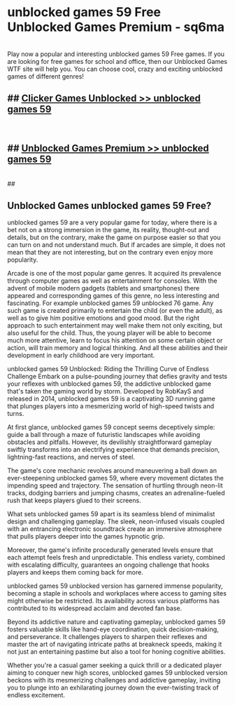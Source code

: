 # unblocked games 59 Free Unblocked Games Premium - sq6ma <br>
<br>
Play now a popular and interesting unblocked games 59 Free games. If you are looking for free games for school and office, then our Unblocked Games WTF site will help you. You can choose cool, crazy and exciting unblocked games of different genres!


## ##  [Clicker Games Unblocked >> unblocked games 59](http://freeplayer.one?title=unblocked_games_59&ref=M1)
  <br>

##  ## [Unblocked Games Premium >> unblocked games 59](http://freeplayer.one?title=unblocked_games_59&ref=M1)
  <br>
  ##



## Unblocked Games unblocked games 59 Free?

unblocked games 59 are a very popular game for today, where there is a bet not on a strong immersion in the game, its reality, thought-out and details, but on the contrary, make the game on purpose easier so that you can turn on and not understand much. But if arcades are simple, it does not mean that they are not interesting, but on the contrary even enjoy more popularity.

Arcade is one of the most popular game genres. It acquired its prevalence through computer games as well as entertainment for consoles. With the advent of mobile modern gadgets (tablets and smartphones) there appeared and corresponding games of this genre, no less interesting and fascinating. For example unblocked games 59 unblocked 76 game. Any such game is created primarily to entertain the child (or even the adult), as well as to give him positive emotions and good mood. But the right approach to such entertainment may well make them not only exciting, but also useful for the child. Thus, the young player will be able to become much more attentive, learn to focus his attention on some certain object or action, will train memory and logical thinking. And all these abilities and their development in early childhood are very important.

unblocked games 59 Unblocked: Riding the Thrilling Curve of Endless Challenge
Embark on a pulse-pounding journey that defies gravity and tests your reflexes with unblocked games 59, the addictive unblocked game that's taken the gaming world by storm. Developed by RobKayS and released in 2014, unblocked games 59 is a captivating 3D running game that plunges players into a mesmerizing world of high-speed twists and turns.

At first glance, unblocked games 59 concept seems deceptively simple: guide a ball through a maze of futuristic landscapes while avoiding obstacles and pitfalls. However, its devilishly straightforward gameplay swiftly transforms into an electrifying experience that demands precision, lightning-fast reactions, and nerves of steel.

The game's core mechanic revolves around maneuvering a ball down an ever-steepening unblocked games 59, where every movement dictates the impending speed and trajectory. The sensation of hurtling through neon-lit tracks, dodging barriers and jumping chasms, creates an adrenaline-fueled rush that keeps players glued to their screens.

What sets unblocked games 59 apart is its seamless blend of minimalist design and challenging gameplay. The sleek, neon-infused visuals coupled with an entrancing electronic soundtrack create an immersive atmosphere that pulls players deeper into the games hypnotic grip.

Moreover, the game's infinite procedurally generated levels ensure that each attempt feels fresh and unpredictable. This endless variety, combined with escalating difficulty, guarantees an ongoing challenge that hooks players and keeps them coming back for more.

unblocked games 59 unblocked version has garnered immense popularity, becoming a staple in schools and workplaces where access to gaming sites might otherwise be restricted. Its availability across various platforms has contributed to its widespread acclaim and devoted fan base.

Beyond its addictive nature and captivating gameplay, unblocked games 59 fosters valuable skills like hand-eye coordination, quick decision-making, and perseverance. It challenges players to sharpen their reflexes and master the art of navigating intricate paths at breakneck speeds, making it not just an entertaining pastime but also a tool for honing cognitive abilities.

Whether you're a casual gamer seeking a quick thrill or a dedicated player aiming to conquer new high scores, unblocked games 59 unblocked version beckons with its mesmerizing challenges and addictive gameplay, inviting you to plunge into an exhilarating journey down the ever-twisting track of endless excitement.